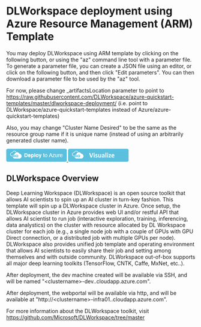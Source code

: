 # DLWorkspace deployment using Azure Resource Management (ARM) Template

You may deploy DLWorkspace using ARM template by clicking on the following button, or using the "az" command line tool with a parameter file. To generate a parameter file, you can create a JSON file using an editor, or click on the following button, and then click "Edit parameters". You can then download a parameter file to be used by the "az" tool.

For now, please change \_artifactsLocation parameter to point to https://raw.githubusercontent.com/DLWorkspace/azure-quickstart-templates/master/dlworkspace-deployment/ (i.e. point to DLWorkspace/azure-quickstart-templates instead of Azure/azure-quickstart-templates)

Also, you may change "Cluster Name Desired" to be the same as the resource group name if it is unique name (instead of using an arbitrarily generated cluster name).

<a href="https://portal.azure.com/#create/Microsoft.Template/uri/https%3A%2F%2Fraw.githubusercontent.com%2FDLWorkspace%2Fazure-quickstart-templates%2Fmaster%2Fdlworkspace-deployment%2Fazuredeploy.json" target="_blank">
<img src="https://raw.githubusercontent.com/Azure/azure-quickstart-templates/master/1-CONTRIBUTION-GUIDE/images/deploytoazure.png"/>
</a>
<a href="http://armviz.io/#/?load=https%3A%2F%2Fraw.githubusercontent.com%2FDLWorkspace%2Fazure-quickstart-templates%2Fmaster%2Fdlworkspace-deployment%2Fazuredeploy.json" target="_blank">
<img src="https://raw.githubusercontent.com/Azure/azure-quickstart-templates/master/1-CONTRIBUTION-GUIDE/images/visualizebutton.png"/>
</a>

## DLWorkspace Overview

Deep Learning Workspace (DLWorkspace) is an open source toolkit that allows AI scientists to spin up an AI cluster in turn-key fashion. This template will spin up a DLWorkspace cluster in Azure. Once setup, the DLWorkspace cluster in Azure provides web UI and/or restful API that allows AI scientist to run job (interactive exploration, training, inferencing, data analystics) on the cluster with resource allocated by DL Workspace cluster for each job (e.g., a single node job with a couple of GPUs with GPU Direct connection, or a distributed job with multiple GPUs per node). DLWorkspace also provides unified job template and operating environment that allows AI scientists to easily share their job and setting among themselves and with outside community. DLWorkspace out-of-box supports all major deep learning toolkits (TensorFlow, CNTK, Caffe, MxNet, etc..).

After deployment, the dev machine created will be available via SSH, and will be named "\<clustername>-dev.<clusterlocation>.cloudapp.azure.com".

After deployment, the webportal will be available via http, and will be available at "http://\<clustername>-infra01.<clusterlocation>.cloudapp.azure.com".

For more information about the DLWorkspace toolkit, visit https://github.com/Microsoft/DLWorkspace/tree/master
